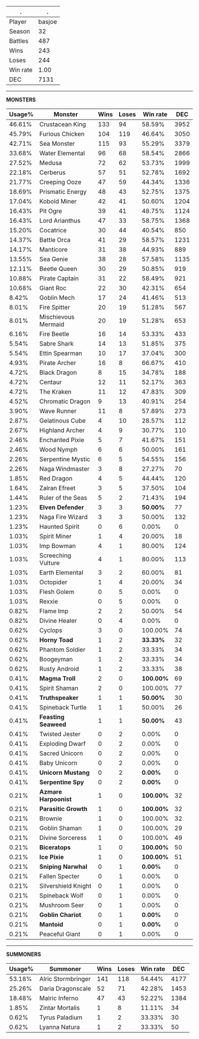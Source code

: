 .|.
|-|-
Player|basjoe
Season|32
Battles|487
Wins|243
Loses|244
Win rate|1.00
DEC|7131

---
**MONSTERS**

Usage%|Monster|Wins|Loses|Win rate|DEC|
-|-|-|-|-|-|
46.61%|Crustacean King|133|94|58.59%|3952|
45.79%|Furious Chicken|104|119|46.64%|3050|
42.71%|Sea Monster|115|93|55.29%|3379|
33.68%|Water Elemental|96|68|58.54%|2866|
27.52%|Medusa|72|62|53.73%|1999|
22.18%|Cerberus|57|51|52.78%|1692|
21.77%|Creeping Ooze|47|59|44.34%|1336|
18.69%|Prismatic Energy|48|43|52.75%|1375|
17.04%|Kobold Miner|42|41|50.60%|1204|
16.43%|Pit Ogre|39|41|48.75%|1124|
16.43%|Lord Arianthus|47|33|58.75%|1368|
15.20%|Cocatrice|30|44|40.54%|850|
14.37%|Battle Orca|41|29|58.57%|1231|
14.17%|Manticore|31|38|44.93%|889|
13.55%|Sea Genie|38|28|57.58%|1135|
12.11%|Beetle Queen|30|29|50.85%|919|
10.88%|Pirate Captain|31|22|58.49%|921|
10.68%|Giant Roc|22|30|42.31%|654|
8.42%|Goblin Mech|17|24|41.46%|513|
8.01%|Fire Spitter|20|19|51.28%|567|
8.01%|Mischievous Mermaid|20|19|51.28%|653|
6.16%|Fire Beetle|16|14|53.33%|433|
5.54%|Sabre Shark|14|13|51.85%|375|
5.54%|Ettin Spearman|10|17|37.04%|300|
4.93%|Pirate Archer|16|8|66.67%|410|
4.72%|Black Dragon|8|15|34.78%|188|
4.72%|Centaur|12|11|52.17%|363|
4.72%|The Kraken|11|12|47.83%|309|
4.52%|Chromatic Dragon|9|13|40.91%|254|
3.90%|Wave Runner|11|8|57.89%|273|
2.87%|Gelatinous Cube|4|10|28.57%|112|
2.67%|Highland Archer|4|9|30.77%|110|
2.46%|Enchanted Pixie|5|7|41.67%|151|
2.46%|Wood Nymph|6|6|50.00%|161|
2.26%|Serpentine Mystic|6|5|54.55%|156|
2.26%|Naga Windmaster|3|8|27.27%|70|
1.85%|Red Dragon|4|5|44.44%|120|
1.64%|Zalran Efreet|3|5|37.50%|104|
1.44%|Ruler of the Seas|5|2|71.43%|194|
1.23%|**Elven Defender**|3|3|**50.00%**|77|
1.23%|Naga Fire Wizard|3|3|50.00%|132|
1.23%|Haunted Spirit|0|6|0.00%|0|
1.03%|Spirit Miner|1|4|20.00%|18|
1.03%|Imp Bowman|4|1|80.00%|124|
1.03%|Screeching Vulture|4|1|80.00%|113|
1.03%|Earth Elemental|3|2|60.00%|81|
1.03%|Octopider|1|4|20.00%|34|
1.03%|Flesh Golem|0|5|0.00%|0|
1.03%|Rexxie|0|5|0.00%|0|
0.82%|Flame Imp|2|2|50.00%|54|
0.82%|Divine Healer|0|4|0.00%|0|
0.62%|Cyclops|3|0|100.00%|74|
0.62%|**Horny Toad**|1|2|**33.33%**|32|
0.62%|Phantom Soldier|1|2|33.33%|34|
0.62%|Boogeyman|1|2|33.33%|34|
0.62%|Rusty Android|1|2|33.33%|38|
0.41%|**Magma Troll**|2|0|**100.00%**|69|
0.41%|Spirit Shaman|2|0|100.00%|77|
0.41%|**Truthspeaker**|1|1|**50.00%**|30|
0.41%|Spineback Turtle|1|1|50.00%|26|
0.41%|**Feasting Seaweed**|1|1|**50.00%**|43|
0.41%|Twisted Jester|0|2|0.00%|0|
0.41%|Exploding Dwarf|0|2|0.00%|0|
0.41%|Sacred Unicorn|0|2|0.00%|0|
0.41%|Baby Unicorn|0|2|0.00%|0|
0.41%|**Unicorn Mustang**|0|2|**0.00%**|0|
0.41%|**Serpentine Spy**|0|2|**0.00%**|0|
0.21%|**Azmare Harpoonist**|1|0|**100.00%**|32|
0.21%|**Parasitic Growth**|1|0|**100.00%**|32|
0.21%|Brownie|1|0|100.00%|32|
0.21%|Goblin Shaman|1|0|100.00%|29|
0.21%|Divine Sorceress|1|0|100.00%|49|
0.21%|**Biceratops**|1|0|**100.00%**|50|
0.21%|**Ice Pixie**|1|0|**100.00%**|51|
0.21%|**Sniping Narwhal**|0|1|**0.00%**|0|
0.21%|Fallen Specter|0|1|0.00%|0|
0.21%|Silvershield Knight|0|1|0.00%|0|
0.21%|Spineback Wolf|0|1|0.00%|0|
0.21%|Mushroom Seer|0|1|0.00%|0|
0.21%|**Goblin Chariot**|0|1|**0.00%**|0|
0.21%|**Mantoid**|0|1|**0.00%**|0|
0.21%|Peaceful Giant|0|1|0.00%|0|

---
**SUMMONERS**

Usage%|Summoner|Wins|Loses|Win rate|DEC|
-|-|-|-|-|-|
53.18%|Alric Stormbringer|141|118|54.44%|4177|
25.26%|Daria Dragonscale|52|71|42.28%|1453|
18.48%|Malric Inferno|47|43|52.22%|1384|
1.85%|Zintar Mortalis|1|8|11.11%|34|
0.62%|Tyrus Paladium|1|2|33.33%|30|
0.62%|Lyanna Natura|1|2|33.33%|50|
